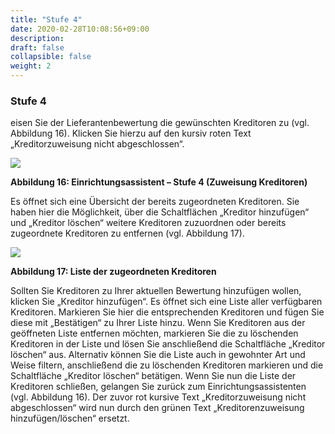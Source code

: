 ```yaml
---
title: "Stufe 4"
date: 2020-02-28T10:08:56+09:00
description: 
draft: false
collapsible: false
weight: 2
---
```

### Stufe 4

eisen Sie der Lieferantenbewertung die gewünschten Kreditoren zu (vgl. Abbildung 16). Klicken Sie hierzu auf den kursiv roten Text „Kreditorzuweisung nicht abgeschlossen“.


![](images/connectornav/easysupraWeb/Abb16.png)

**Abbildung 16: Einrichtungsassistent – Stufe 4 (Zuweisung Kreditoren)**

Es öffnet sich eine Übersicht der bereits zugeordneten Kreditoren. Sie haben hier die Möglichkeit, über die Schaltflächen „Kreditor hinzufügen“ und „Kreditor löschen“ weitere Kreditoren zuzuordnen oder bereits zugeordnete Kreditoren zu entfernen (vgl. Abbildung 17).

![](images/connectornav/easysupraWeb/Abb17.png)

**Abbildung 17: Liste der zugeordneten Kreditoren**

Sollten Sie Kreditoren zu Ihrer aktuellen Bewertung hinzufügen wollen, klicken Sie „Kreditor 
hinzufügen“. Es öffnet sich eine Liste aller verfügbaren Kreditoren. Markieren Sie hier die 
entsprechenden Kreditoren und fügen Sie diese mit „Bestätigen“ zu Ihrer Liste hinzu. Wenn 
Sie Kreditoren aus der geöffneten Liste entfernen möchten, markieren Sie die zu löschenden 
Kreditoren in der Liste und lösen Sie anschließend die Schaltfläche „Kreditor löschen“ aus.
Alternativ können Sie die Liste auch in gewohnter Art und Weise filtern, anschließend die zu 
löschenden Kreditoren markieren und die Schaltfläche „Kreditor löschen“ betätigen.
Wenn Sie nun die Liste der Kreditoren schließen, gelangen Sie zurück zum Einrichtungsassistenten (vgl. Abbildung 16). Der zuvor rot kursive Text „Kreditorzuweisung nicht abgeschlossen“ wird nun durch den grünen Text „Kreditorenzuweisung hinzufügen/löschen“ ersetzt.
